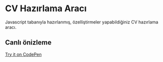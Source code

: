 # CV Hazırlama Aracı
Javascript tabanıyla hazırlanmış, özelliştirmeler yapabildiğiniz CV hazırlama aracı.

## Canlı önizleme
[Try it on CodePen](https://codepen.io/kadirmetin/full/dyqPLMJ)
